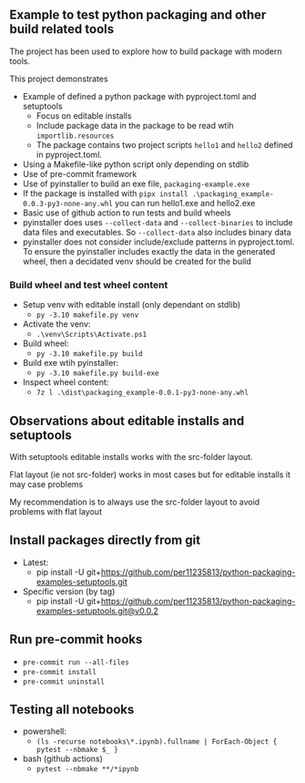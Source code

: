 ## Example to test python packaging and other build related tools

The project has been used to explore how to build package with modern tools.

This project demonstrates
* Example of defined a python package with pyproject.toml and setuptools
    * Focus on editable installs
    * Include package data in the package to be read wtih `importlib.resources`
    * The package contains two project scripts `hello1` and `hello2` defined in pyproject.toml.
* Using a Makefile-like python script only depending on stdlib
* Use of pre-commit framework
* Use of pyinstaller to build an exe file, `packaging-example.exe` 
* If the package is installed with `pipx install .\packaging_example-0.0.3-py3-none-any.whl` you can run hello1.exe and hello2.exe
* Basic use of github action to run tests and build wheels
* pyinstaller does uses `--collect-data` and `--collect-binaries` to include data files and executables. So `--collect-data` also includes binary data
* pyinstaller does not consider include/exclude patterns in pyproject.toml. To ensure the pyinstaller includes exactly the data in the generated wheel, then a decidated venv should be created for the build

### Build wheel and test wheel content
* Setup venv with editable install (only dependant on stdlib)
    * `py -3.10 makefile.py venv`
* Activate the venv:
    * `.\venv\Scripts\Activate.ps1`
* Build wheel:
    * `py -3.10 makefile.py build`
* Build exe wtih pyinstaller:
    * `py -3.10 makefile.py build-exe`
* Inspect wheel content:
    * `7z l .\dist\packaging_example-0.0.1-py3-none-any.whl`


## Observations about editable installs and setuptools

With setuptools editable installs works with the src-folder layout.

Flat layout (ie not src-folder) works in most cases but for editable installs it may case problems

My recommendation is to always use the src-folder layout to avoid problems with flat layout


## Install packages directly from git
* Latest:
    *  pip install -U  git+https://github.com/per11235813/python-packaging-examples-setuptools.git
* Specific version (by tag)
    * pip install -U  git+https://github.com/per11235813/python-packaging-examples-setuptools.git@v0.0.2


## Run pre-commit hooks
* `pre-commit run --all-files`
* `pre-commit install`
* `pre-commit uninstall`


## Testing all notebooks
* powershell:
    * `(ls -recurse notebooks\*.ipynb).fullname | ForEach-Object { pytest --nbmake $_ }`
* bash (github actions)
    * `pytest --nbmake **/*ipynb`
